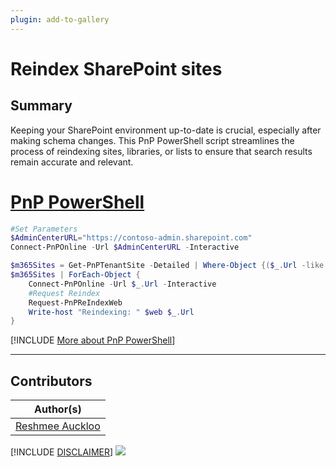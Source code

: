 ```yaml
---
plugin: add-to-gallery
---
```


# Reindex SharePoint sites

## Summary

Keeping your SharePoint environment up-to-date is crucial, especially after making schema changes. This PnP PowerShell script streamlines the process of reindexing sites, libraries, or lists to ensure that search results remain accurate and relevant. 

# [PnP PowerShell](#tab/pnpps)

```PowerShell
#Set Parameters
$AdminCenterURL="https://contoso-admin.sharepoint.com"
Connect-PnPOnline -Url $AdminCenterURL -Interactive

$m365Sites = Get-PnPTenantSite -Detailed | Where-Object {($_.Url -like '*/teams-*' -or $_.Template -eq 'TEAMCHANNEL#1') -and $_.Template -ne 'RedirectSite#0' } #filter to exclude redirect sites and to include team channel sites in the list
$m365Sites | ForEach-Object {
    Connect-PnPOnline -Url $_.Url -Interactive
    #Request Reindex
    Request-PnPReIndexWeb
    Write-host "Reindexing: " $web $_.Url  
}
```

[!INCLUDE [More about PnP PowerShell](../../docfx/includes/MORE-PNPPS.md)]

***

## Contributors
| Author(s) |
|-----------|
| [Reshmee Auckloo](https://github.com/reshmee011)|


[!INCLUDE [DISCLAIMER](../../docfx/includes/DISCLAIMER.md)]
<img src="https://m365-visitor-stats.azurewebsites.net/script-samples/scripts/spo-reindex-sites" aria-hidden="true" />
